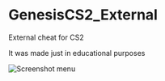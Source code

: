 # GenesisCS2_External
 External cheat for CS2

 It was made just in educational purposes

 ![Screenshot menu]([[https://i.imgur.com/9ONvptD](https://imgur.com/a/UAQh9ZH).jpg](https://i.imgur.com/YumX2SX.png)https://i.imgur.com/YumX2SX.png)
 
